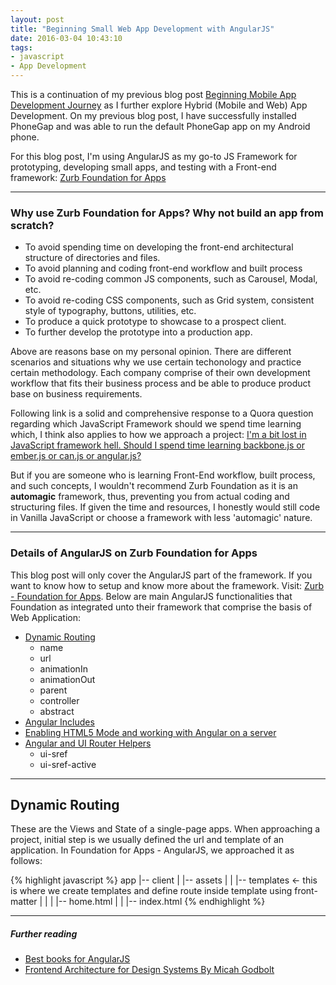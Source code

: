 ```yaml
---
layout: post
title: "Beginning Small Web App Development with AngularJS"
date: 2016-03-04 10:43:10
tags:
- javascript
- App Development
---
```


This is a continuation of my previous blog post [Beginning Mobile App Development Journey](/Beginning-mobile-app-development-journey/) as I further explore Hybrid (Mobile and Web) App Development. On my previous blog post, I have successfully installed PhoneGap and was able to run the default PhoneGap app on my Android phone.

For this blog post, I'm using AngularJS as my go-to JS Framework for prototyping, developing small apps, and testing with a Front-end framework: [Zurb Foundation for Apps](http://foundation.zurb.com/apps.html)

-----

### Why use Zurb Foundation for Apps? Why not build an app from scratch?

- To avoid spending time on developing the front-end architectural structure of directories and files.
- To avoid planning and coding front-end workflow and built process
- To avoid re-coding common JS components, such as Carousel, Modal, etc.
- To avoid re-coding CSS components, such as Grid system, consistent style of typography, buttons, utilities, etc.
- To produce a quick prototype to showcase to a prospect client.
- To further develop the prototype into a production app.

Above are reasons base on my personal opinion. There are different scenarios and situations why we use certain techonology and practice certain methodology. Each company comprise of their own development workflow that fits their business process and be able to produce product base on business requirements.

Following link is a solid and comprehensive response to a Quora question regarding which JavaScript Framework should we spend time learning which, I think also applies to how we approach a project: [I'm a bit lost in JavaScript framework hell. Should I spend time learning backbone.js or ember.js or can.js or angular.js?](https://www.quora.com/Im-a-bit-lost-in-JavaScript-framework-hell-Should-I-spend-time-learning-backbone-js-or-ember-js-or-can-js-or-angular-js/answer/Michael-Mullany-1?srid=Mz0n)

But if you are someone who is learning Front-End workflow, built process, and such concepts, I wouldn't recommend Zurb Foundation as it is an **automagic** framework, thus, preventing you from actual coding and structuring files. If given the time and resources, I honestly would still code in Vanilla JavaScript or choose a framework with less 'automagic' nature.

-----

### Details of AngularJS on Zurb Foundation for Apps

This blog post will only cover the AngularJS part of the framework. If you want to know how to setup and know more about the framework. Visit: [Zurb - Foundation for Apps](http://foundation.zurb.com/apps.html). Below are main AngularJS functionalities that Foundation as integrated unto their framework that comprise the basis of Web Application:

- [Dynamic Routing](#dynamic-routing)
  - name
  - url
  - animationIn
  - animationOut
  - parent
  - controller
  - abstract
- [Angular Includes](#angular-includes)
- [Enabling HTML5 Mode and working with Angular on a server](#enabling-html5-mode-and-working-with-angular-on-a-server)
- [Angular and UI Router Helpers](#angular-and-ui-router-helpers)
  - ui-sref
  - ui-sref-active

-----

## Dynamic Routing

These are the Views and State of a single-page apps. When approaching a project, initial step is we usually defined the url and template of an application. In Foundation for Apps - AngularJS, we approached it as follows:

{% highlight javascript %}
app
|-- client
|  |-- assets
|  |  |-- templates <- this is where we create templates and define route inside template using front-matter
|  |  |  |-- home.html
|  |  |-- index.html 
{% endhighlight %}

-----

##### **Further reading**

- [Best books for AngularJS](http://www.fromdev.com/2015/06/best-books-for-angularjs.html)
- [Frontend Architecture for Design Systems By Micah Godbolt](http://shop.oreilly.com/product/0636920040156.do)
